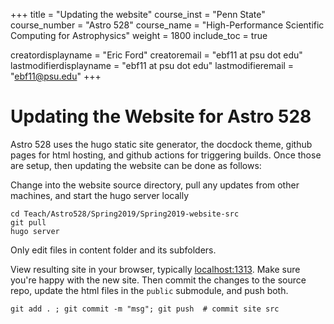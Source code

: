 +++
title = "Updating the website"
course_inst = "Penn State"
course_number = "Astro 528"
course_name = "High-Performance Scientific Computing for Astrophysics"
weight = 1800
include_toc = true

creatordisplayname = "Eric Ford"
creatoremail = "ebf11 at psu dot edu"
lastmodifierdisplayname = "ebf11 at psu dot edu"
lastmodifieremail = "ebf11@psu.edu"
+++

# Updating the Website for Astro 528

Astro 528 uses the hugo static site generator, the docdock theme, github pages for html hosting, and github actions for triggering builds.
Once those are setup, then updating the website can be done as follows:

Change into the website source directory, pull any updates from other machines, and start the hugo server locally
```shell
cd Teach/Astro528/Spring2019/Spring2019-website-src
git pull
hugo server
```
Only edit files in content folder and its subfolders.

View resulting site in your browser, typically [localhost:1313](http://localhost:1313/).
Make sure you're happy with the new site.  Then commit the changes to the source repo, update the html files in the `public` submodule, and push both.
```
git add . ; git commit -m "msg"; git push  # commit site src
```

